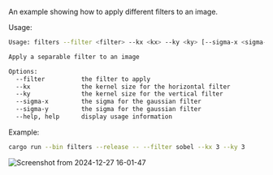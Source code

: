 An example showing how to apply different filters to an image.

Usage:

```bash
Usage: filters --filter <filter> --kx <kx> --ky <ky> [--sigma-x <sigma-x>] [--sigma-y <sigma-y>]

Apply a separable filter to an image

Options:
  --filter          the filter to apply
  --kx              the kernel size for the horizontal filter
  --ky              the kernel size for the vertical filter
  --sigma-x         the sigma for the gaussian filter
  --sigma-y         the sigma for the gaussian filter
  --help, help      display usage information
```

Example:

```bash
cargo run --bin filters --release -- --filter sobel --kx 3 --ky 3
```

![Screenshot from 2024-12-27 16-01-47](https://github.com/user-attachments/assets/8a4f1b16-bb01-493a-8a89-758b89d82633)
